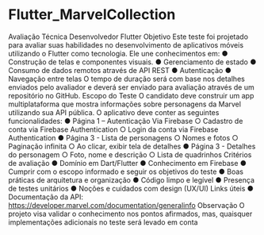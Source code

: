 # Flutter_MarvelCollection



Avaliação Técnica
Desenvolvedor Flutter
Objetivo
Este teste foi projetado para avaliar suas habilidades no desenvolvimento de aplicativos
móveis utilizando o Flutter como tecnologia. Ele une conhecimentos em:
● Construção de telas e componentes visuais.
● Gerenciamento de estado
● Consumo de dados remotos através de API REST
● Autenticação
● Navegação entre telas
O tempo de duração será com base nos detalhes enviados pelo avaliador e deverá ser
enviado para avaliação através de um repositório no GitHub.
Escopo do Teste
O candidato deve construir um app multiplataforma que mostra informações sobre
personagens da Marvel utilizando sua API pública. O aplicativo deve conter as seguintes
funcionalidades:
● Página 1 – Autenticação Via Firebase
○ Cadastro de conta via Firebase Authentication
○ Login da conta via Firebase Authentication
● Página 3 - Lista de personagens
○ Nomes e fotos
○ Paginação infinita
○ Ao clicar, exibir tela de detalhes
● Página 3 - Detalhes do personagem
○ Foto, nome e descrição
○ Lista de quadrinhos
Critérios de avaliação
● Domínio em Dart/Flutter
● Conhecimento em Firebase
● Cumprir com o escopo informado e seguir os objetivos do teste
● Boas práticas de arquitetura e organização
● Código limpo e legível
● Presença de testes unitários
● Noções e cuidados com design (UX/UI)
Links úteis
● Documentação da API: https://developer.marvel.com/documentation/generalinfo
Observação
O projeto visa validar o conhecimento nos pontos afirmados, mas, quaisquer implementações adicionais no teste será levado em conta